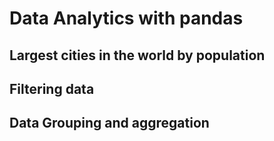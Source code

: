 # Data Analytics with pandas

## Largest cities in the world by population

## Filtering data

## Data Grouping and aggregation
